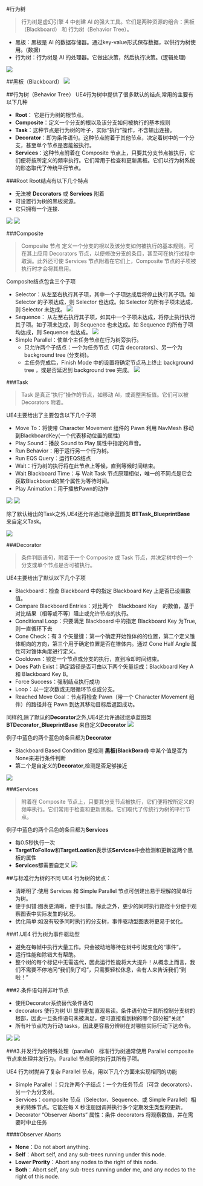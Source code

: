 #行为树
>行为树是虚幻引擎 4 中创建 AI 的强大工具。它们是两种资源的组合：黑板（Blackboard） 和 行为树（Behavior Tree）。


  * 黑板：黑板是 AI 的数据存储器。通过key-value形式保存数据，以供行为树使用。(数据)
  * 行为树：行为树是 AI 的处理器。它做出决策，然后执行决策。(逻辑处理)

![](behaviorTree.png)

##黑板（Blackboard）
![](blackboard.png)

##行为树（Behavior Tree）
UE4行为树中提供了很多默认的结点,常用的主要有以下几种
  * **Root**： 它是行为树的根节点。
  * **Composite**：定义一个分支的根以及该分支如何被执行的基本规则
  * **Task**：这种节点是行为树的叶子，实际“执行”操作，不含输出连接。
  * **Decorator**：即为条件语句。这种节点附着于其他节点，决定着树中的一个分支，甚至单个节点是否能被执行。
  * **Services**：这种节点附着在 Composite 节点上，只要其分支节点被执行，它们便将按所定义的频率执行。它们常用于检查和更新黑板。它们以行为树系统的形态取代了传统平行节点。


###Root
Root结点有以下几个特点
  * 无法被 **Decorators** 或 **Services** 附着
  * 可设置行为树的黑板资源。
  * 它只拥有一个连接.

![](Root.jpg)
![](root_detail.png)


###Composite
>Composite 节点 定义一个分支的根以及该分支如何被执行的基本规则。可在其上应用 Decorators 节点，以便修改分支的条目，甚至可在执行过程中取消。此外还可使 Services 节点附着在它们上，Composite 节点的子项被执行时才会将其启用。

Composite结点包含三个子项
  * Selector：从左至右执行其子项，其中一个子项达成后将停止执行其子项。如 Selector 的子项达成，则 Selector 也达成。如 Selector 的所有子项未达成，则 Selector 未达成。
![](composite_selector.png)
  * Sequence： 从左至右执行其子项，如其中一个子项未达成，将停止执行执行其子项。如子项未达成，则 Sequence 也未达成。如 Sequence 的所有子项均达成，则 Sequence 也达成。
  ![](composite_sequence.png)
  * Simple Parallel：使单个主任务节点在行为树旁执行。
    * 只允许两个子结点：一个为任务节点（可含 decorators）、另一个为 background tree (分支树)。
    * 主任务完成后，Finish Mode 中的设置将确定节点马上终止 background tree ，或是否延迟到 background tree 完成。
![](simpleparallel.png)


###Task
>Task 是真正“执行”操作的节点，如移动 AI，或调整黑板值。它们可以被 Decorators 附着。

UE4主要给出了主要包含以下几个子项
  * Move To：将使带 Character Movement 组件的 Pawn 利用 NavMesh 移动到BlackboardKey(一个代表移动位置的属性)
  * Play Sound：播放 Sound to Play 属性中指定的声音。
  * Run Behavior：用于运行另一个行为树。
  * Run EQS Query：运行EQS结点
  * Wait：行为树的执行将在此节点上等候，直到等候时间结束。
  * Wait Blackboard Time：与 Wait Task 节点原理相似，唯一的不同点是它会获取Blackboard的某个属性为等待时间。
  * Play Animation：用于播放Pawn的动作

![](task_moveto.png) ![](task_wait.png)


除了默认给出的Task之外,UE4还允许通过继承蓝图类 **BTTask_BlueprintBase** 来自定义Task。

![](task_basetask.png)


###Decorator
>条件判断语句，附着于一个 Composite 或 Task 节点，并决定树中的一个分支或单个节点是否可被执行。

UE4主要给出了默认以下几个子项

  * Blackboard：检查 Blackboard 中的指定 Blackboard Key 上是否已设置数值。
  * Compare Blackboard Entries：对比两个　Blackboard Key　的数值，基于对比结果（相等或不等）阻止或允许节点的执行。
  * Conditional Loop：只要满足 Blackboard 中的指定 Blackboard Key 为True,则一直循环下去
  * Cone Check：有 3 个矢量键：第一个确定开始锥体的的位置，第二个定义锥体朝向的方向，第三个用于确定位置是否在锥体内。通过 Cone Half Angle 属性可对锥体角度进行定义。
  * Cooldown：锁定一个节点或分支的执行，直到冷却时间结束。
  * Does Path Exist：确定路径是否可由以下两个矢量组成：Blackboard Key A 和 Blackboard Key B。
  * Force Success：强制结点执行成功
  * Loop：以一定次数或无限循环节点或分支。
  * Reached Move Goal：节点将检查 Pawn（带一个 Character Movement 组件）的路径并在 Pawn 到达其移动目标后返回成功。

同样的,除了默认的**Decorator**之外,UE4还允许通过继承蓝图类 **BTDecorator_BlueprintBase** 来自定义**Decorator**
![](decorator_basedecorator.png)

例子中蓝色的两个蓝色的条目都为**Decorator**
  * Blackboard Based Condition 是检测 **黑板(BlackBorad)** 中某个值是否为None来进行条件判断
  * 第二个是自定义的**Decorator**,检测是否足够接近

![](decorator.png)

###Services
>附着在 Composite 节点上，只要其分支节点被执行，它们便将按所定义的频率执行。它们常用于检查和更新黑板。它们取代了传统行为树的平行节点。

例子中蓝色的两个吕色的条目都为**Services**
  * 每0.5秒执行一次
  * **TargetToFollow**和**TargetLoation**表示该**Services**中会检测和更新这两个黑板的属性
  * **Services**都需要自定义
![](service.png)

##与标准行为树的不同
UE4 行为树的优点：
  * 清晰明了:使用 Services 和 Simple Parallel 节点可创建出易于理解的简单行为树。
  * 便于纠错:图表更清晰，便于纠错。除此之外，更少的同时执行路径十分便于观察图表中实际发生的状况。
  * 优化简单:如没有较多同时执行的分支树，事件驱动型图表将更易于优化。

###1.UE4 行为树为事件驱动型
  * 避免在每帧中执行大量工作。只会被动地等待在树中引起变化的“事件”。
  * 运行性能和除错大有帮助。
  * 整个树的每个标记中无需迭代，因此运行性能将大大提升！从概念上而言，我们不需要不停地问“我们到了吗”，只需要轻松休息，会有人来告诉我们“到啦！”

###2.条件语句并非叶节点
  * 使用Decorator系统替代条件语句
  *  decorators 使行为树 UI 显得更加直观易读。条件语句位于其所控制分支树的根部，因此一旦条件语句未被满足，便可直接看到树的哪个部分被“关闭”
  *  所有叶节点均为行动 tasks，因此更容易分辨树在对哪些实际行动下达命令。

![](decorator.png)
![](othertree_condition.png)

###3.并发行为的特殊处理（parallel）
标准行为树通常使用 Parallel composite 节点来处理并发行为。Parallel 节点同时执行其所有子项。

UE4 行为树抛弃了复杂 Parallel 节点，用以下几个方面来实现相同的功能
  * Simple Parallel ：只允许两个子结点：一个为任务节点（可含 decorators）、另一个为分支树。
  * Services：composite 节点（Selector、Sequence、或 Simple Parallel）相关的特殊节点。它能在每 X 秒注册回调并执行多个定期发生类型的更新。
  * Decorator “Observer Aborts” 属性：条件 decorators 将观察数值，并在需要时中止任务

####Observer Aborts
  * **None**：Do not abort anything.
  * **Self**：Abort self, and any sub-trees running under this node.
  * **Lower Prority**：Abort any nodes to the right of this node.
  * **Both**：Abort self, any sub-trees running under me, and any nodes to the right of this node.